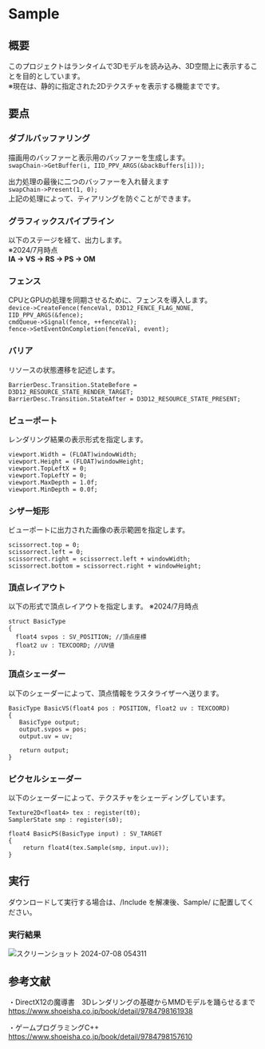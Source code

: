 # Sample

## 概要
このプロジェクトはランタイムで3Dモデルを読み込み、3D空間上に表示することを目的としています。  
※現在は、静的に指定された2Dテクスチャを表示する機能までです。  

## 要点
### ダブルバッファリング
描画用のバッファーと表示用のバッファーを生成します。  
`swapChain->GetBuffer(i, IID_PPV_ARGS(&backBuffers[i]));`  

出力処理の最後に二つのバッファーを入れ替えます  
`swapChain->Present(1, 0);`  
上記の処理によって、ティアリングを防ぐことができます。  

### グラフィックスパイプライン
以下のステージを経て、出力します。　  
※2024/7月時点  
**IA -> VS -> RS -> PS -> OM**  

### フェンス
CPUとGPUの処理を同期させるために、フェンスを導入します。  
`device->CreateFence(fenceVal, D3D12_FENCE_FLAG_NONE, IID_PPV_ARGS(&fence);`  
`cmdQueue->Signal(fence, ++fenceVal);`  
`fence->SetEventOnCompletion(fenceVal, event);`  

### バリア
リソースの状態遷移を記述します。  
```
BarrierDesc.Transition.StateBefore = D3D12_RESOURCE_STATE_RENDER_TARGET;
BarrierDesc.Transition.StateAfter = D3D12_RESOURCE_STATE_PRESENT;
```


 ### ビューポート
 レンダリング結果の表示形式を指定します。  
 ```
 viewport.Width = (FLOAT)windowWidth;  
 viewport.Height = (FLOAT)windowHeight;
 viewport.TopLeftX = 0;
 viewport.TopLeftY = 0;
 viewport.MaxDepth = 1.0f;
 viewport.MinDepth = 0.0f;
 ```
 

 ### シザー矩形
 ビューポートに出力された画像の表示範囲を指定します。
 ```
 scissorrect.top = 0;
 scissorrect.left = 0;
 scissorrect.right = scissorrect.left + windowWidth;
 scissorrect.bottom = scissorrect.right + windowHeight;
 ``` 
 

 ### 頂点レイアウト
 以下の形式で頂点レイアウトを指定します。 ※2024/7月時点  
 ```
 struct BasicType
 {
   float4 svpos : SV_POSITION; //頂点座標
   float2 uv : TEXCOORD; //UV値
 };
 ```

 ### 頂点シェーダー
 以下のシェーダーによって、頂点情報をラスタライザーへ送ります。
 ```
BasicType BasicVS(float4 pos : POSITION, float2 uv : TEXCOORD)
{
    BasicType output;
    output.svpos = pos;
    output.uv = uv;
    
	return output;
}
```

### ピクセルシェーダー
以下のシェーダーによって、テクスチャをシェーディングしています。
```
Texture2D<float4> tex : register(t0);
SamplerState smp : register(s0);

float4 BasicPS(BasicType input) : SV_TARGET
{    
    return float4(tex.Sample(smp, input.uv));
}
```

## 実行
ダウンロードして実行する場合は、/Include を解凍後、Sample/ に配置してください。

### 実行結果
![スクリーンショット 2024-07-08 054311](https://github.com/isa1209/Sample/assets/174942240/9e9410f2-1f27-4d5c-8f06-dd98ba6d3e72)



## 参考文献
・DirectX12の魔導書　3Dレンダリングの基礎からMMDモデルを踊らせるまで  
https://www.shoeisha.co.jp/book/detail/9784798161938

・ゲームプログラミングC++  
https://www.shoeisha.co.jp/book/detail/9784798157610
